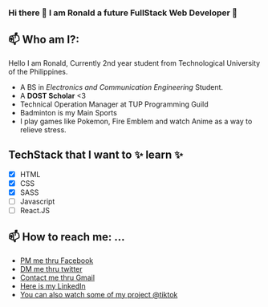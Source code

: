 ### Hi there 👋 I am Ronald a future FullStack Web Developer :green_heart:

## 📫 Who am I?: 
  Hello I am Ronald, Currently 2nd year student from Technological University of the Philippines.
  - A BS in *Electronics and Communication Engineering* Student.
  - A **DOST Scholar** <3 
  - Technical Operation Manager at TUP Programming Guild
  - Badminton is my Main Sports
  - I play games like Pokemon, Fire Emblem and watch Anime as a way to relieve stress. 

## TechStack that I want to ✨ learn ✨
- [x] HTML
- [x] CSS
- [x] SASS
- [ ] Javascript
- [ ] React.JS

## 📫 How to reach me: ...
- [PM me thru Facebook](https://www.facebook.com/Lexus654)
- [DM me thru twitter](https://twitter.com/ronaldlaz4)
- [Contact me thru Gmail](ronald.laz@tup.edu.ph)
- [Here is my LinkedIn](https://www.linkedin.com/in/ronald-laz-b04688217/)
- [You can also watch some of my project @tiktok](https://www.tiktok.com/@lexusoxo?)





<!--
Here are some ideas to get you started:


- 🌱 I’m currently learning JavaScript, React
- ⚡ Fun fact: I started my web development journey last April 2021




**lexus654/lexus654** is a ✨ _special_ ✨ repository because its `README.md` (this file) appears on your GitHub profile.


